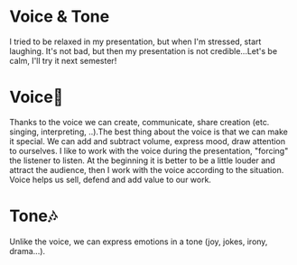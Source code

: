 # Voice & Tone
I tried to be relaxed in my presentation, but when I'm stressed, start laughing. It's not bad, but then my presentation is not credible...Let's be calm, I'll try it next semester!

# Voice🎤
Thanks to the voice we can create, communicate, share creation (etc. singing, interpreting, ..).The best thing about the voice is that we can make it special. We can add and subtract volume, express mood, draw attention to ourselves. I like to work with the voice during the presentation, "forcing" the listener to listen. At the beginning it is better to be a little louder and attract the audience, then I work with the voice according to the situation. Voice helps us sell, defend and add value to our work.

# Tone🎶
Unlike the voice, we can express emotions in a tone (joy, jokes, irony, drama...).
